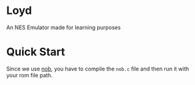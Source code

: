 # Loyd

An NES Emulator made for learning purposes

# Quick Start

Since we use [nob](https://github.com/tsoding/nob.h), you have to compile the `nob.c` file and then run it with your rom file path.
